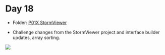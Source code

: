 # Day 18

- Folder: [P01X StormViewer](https://github.com/JulesMoorhouse/100DaysOfSwift/tree/master/P01X%20StormViewer/StormViewer)
  
- Challenge changes from the StormViewer project and interface builder updates, array sorting.

<img src="../Images/day18-p01x.gif">